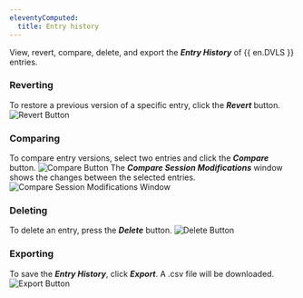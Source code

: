 ```yaml
---
eleventyComputed:
  title: Entry history
---
```

View, revert, compare, delete, and export the ***Entry History*** of {{ en.DVLS }} entries.
### Reverting
To restore a previous version of a specific entry, click the ***Revert*** button.
![Revert Button](https://cdnweb.devolutions.net/docs/en/server/ServerOp4004.png)
### Comparing
To compare entry versions, select two entries and click the ***Compare*** button.
![Compare Button](https://cdnweb.devolutions.net/docs/en/server/ServerOp4005.png)
The ***Compare Session Modifications*** window shows the changes between the selected entries.
![Compare Session Modifications Window](https://cdnweb.devolutions.net/docs/en/server/ServerOp0000.png)
### Deleting
To delete an entry, press the ***Delete*** button.
![Delete Button](https://cdnweb.devolutions.net/docs/en/server/ServerOp0001.png)
### Exporting
To save the ***Entry History***, click ***Export***. A .csv file will be downloaded.
![Export Button](https://cdnweb.devolutions.net/docs/en/server/ServerOp0002.png)

